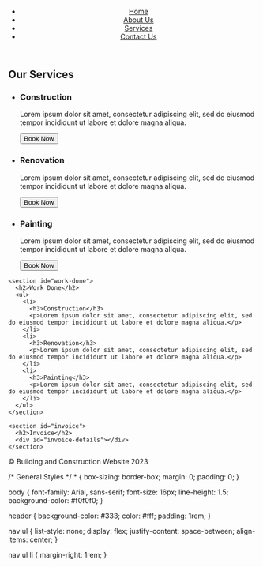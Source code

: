 <!DOCTYPE html>
<html lang="en">
<head>
  <meta charset="UTF-8">
  <title>Building and Construction Website</title>
  <link rel="stylesheet" href="style.css">
</head>
<body>
  <header>
    <nav>
      <ul>
        <li><a href="#">Home</a></li>
        <li><a href="#">About Us</a></li>
        <li><a href="#">Services</a></li>
        <li><a href="#">Contact Us</a></li>
      </ul>
    </nav>
  </header>
  
  <main>
    <section id="services">
      <h2>Our Services</h2>
      <ul>
        <li>
          <h3>Construction</h3>
          <p>Lorem ipsum dolor sit amet, consectetur adipiscing elit, sed do eiusmod tempor incididunt ut labore et dolore magna aliqua.</p>
          <button onclick="bookService('Construction')">Book Now</button>
        </li>
        <li>
          <h3>Renovation</h3>
          <p>Lorem ipsum dolor sit amet, consectetur adipiscing elit, sed do eiusmod tempor incididunt ut labore et dolore magna aliqua.</p>
          <button onclick="bookService('Renovation')">Book Now</button>
        </li>
        <li>
          <h3>Painting</h3>
          <p>Lorem ipsum dolor sit amet, consectetur adipiscing elit, sed do eiusmod tempor incididunt ut labore et dolore magna aliqua.</p>
          <button onclick="bookService('Painting')">Book Now</button>
        </li>
      </ul>
    </section>
    
    <section id="work-done">
      <h2>Work Done</h2>
      <ul>
        <li>
          <h3>Construction</h3>
          <p>Lorem ipsum dolor sit amet, consectetur adipiscing elit, sed do eiusmod tempor incididunt ut labore et dolore magna aliqua.</p>
        </li>
        <li>
          <h3>Renovation</h3>
          <p>Lorem ipsum dolor sit amet, consectetur adipiscing elit, sed do eiusmod tempor incididunt ut labore et dolore magna aliqua.</p>
        </li>
        <li>
          <h3>Painting</h3>
          <p>Lorem ipsum dolor sit amet, consectetur adipiscing elit, sed do eiusmod tempor incididunt ut labore et dolore magna aliqua.</p>
        </li>
      </ul>
    </section>
    
    <section id="invoice">
      <h2>Invoice</h2>
      <div id="invoice-details"></div>
    </section>
  </main>
  
  <footer>
    <p>&copy; Building and Construction Website 2023</p>
  </footer>
  
  <script src="script.js"></script>
</body>
</html>
/* General Styles */
* {
  box-sizing: border-box;
  margin: 0;
  padding: 0;
}

body {
  font-family: Arial, sans-serif;
  font-size: 16px;
  line-height: 1.5;
  background-color: #f0f0f0;
}

header {
  background-color: #333;
  color: #fff;
  padding: 1rem;
}

nav ul {
  list-style: none;
  display: flex;
  justify-content: space-between;
  align-items: center;
}

nav ul li {
  margin-right: 1rem;
}


